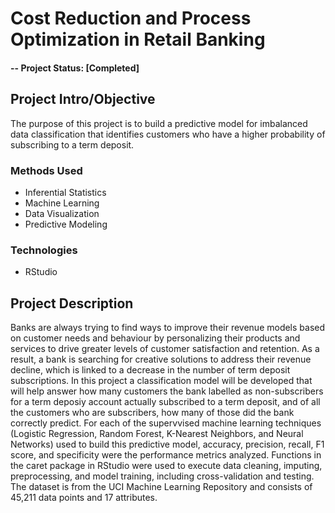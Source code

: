 # Cost Reduction and Process Optimization in Retail Banking

#### -- Project Status: [Completed]

## Project Intro/Objective
The purpose of this project is to build a predictive model for imbalanced data classification that identifies customers who have a higher probability of subscribing to a term deposit. 

### Methods Used
* Inferential Statistics
* Machine Learning
* Data Visualization
* Predictive Modeling

### Technologies
* RStudio

## Project Description
Banks are always trying to find ways to improve their revenue models based on customer needs and behaviour by personalizing their products and services to drive greater levels of customer satisfaction and retention. As a result, a bank is searching for creative solutions to address their revenue decline, which is linked to a decrease in the number of term deposit subscriptions. In this project a classification model will be developed that will help answer how many customers the bank labelled as non-subscribers for a term deposiy account actually subscribed to a term deposit, and of all the customers who are subscribers, how many of those did the bank correctly predict. For each of the supervvised machine learning techniques (Logistic Regression, Random Forest, K-Nearest Neighbors, and Neural Networks) used to build this predictive model, accuracy, precision, recall, F1 score, and specificity were the performance metrics analyzed. Functions in the caret package in RStudio were used to execute data cleaning, imputing, preprocessing, and model training, including cross-validation and testing. The dataset is from the UCI Machine Learning Repository and consists of 45,211 data points and 17 attributes. 
